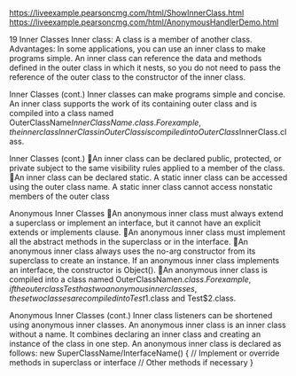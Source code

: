 https://liveexample.pearsoncmg.com/html/ShowInnerClass.html
https://liveexample.pearsoncmg.com/html/AnonymousHandlerDemo.html

19
Inner Classes
Inner class: A class is a member of another 
class.
Advantages: In some applications, you can 
use an inner class to make programs simple.
An inner class can reference the data and 
methods defined in the outer class in which it 
nests, so you do not need to pass the 
reference of the outer class to the constructor 
of the inner class.

Inner Classes (cont.)
Inner classes can make programs simple and 
concise. 
An inner class supports the work of its containing 
outer class and is compiled into a class named 
OuterClassName$InnerClassName.class. For 
example, the inner class InnerClass in OuterClass 
is compiled into OuterClass$InnerClass.class.

Inner Classes (cont.)
An inner class can be declared public, protected, 
or private subject to the same visibility rules 
applied to a member of the class. 
An inner class can be declared static. A static 
inner class can be accessed using the outer 
class name. A static inner class cannot access 
nonstatic members of the outer class

Anonymous Inner Classes
An anonymous inner class must always extend a 
superclass or implement an interface, but it cannot have 
an explicit extends or implements clause. 
An anonymous inner class must implement all the abstract 
methods in the superclass or in the interface. 
An anonymous inner class always uses the no-arg 
constructor from its superclass to create an instance. If an 
anonymous inner class implements an interface, the 
constructor is Object().
An anonymous inner class is compiled into a class named 
OuterClassName$n.class. For example, if the outer class 
Test has two anonymous inner classes, these two classes 
are compiled into Test$1.class and Test$2.class.

Anonymous Inner Classes (cont.)
Inner class listeners can be shortened using 
anonymous inner classes. An anonymous inner 
class is an inner class without a name. It 
combines declaring an inner class and creating an 
instance of the class in one step. An anonymous 
inner class is declared as follows:
new SuperClassName/InterfaceName() {
  // Implement or override methods in superclass or interface
  // Other methods if necessary
}
